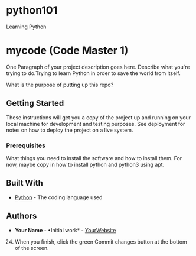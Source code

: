 # python101
Learning Python
# mycode (Code Master 1)
One Paragraph of your project description goes here. Describe what you're trying to do.Trying to learn Python in order to save the world from itself.

What is the purpose of putting up this repo?
## Getting Started
These instructions will get you a copy of the project up and running on your local machine
for development and testing purposes. See deployment for notes on how to deploy the project
on a live system.
### Prerequisites
What things you need to install the software and how to install them. For now, maybe copy in
how to install python and python3 using apt.
## Built With
* [Python](https://www.python.org/) - The coding language used
## Authors
* **Your Name** - •Initial work* - [YourWebsite](https://example.com/)
24. When you finish, click the green Commit changes button at the bottom of the screen.
